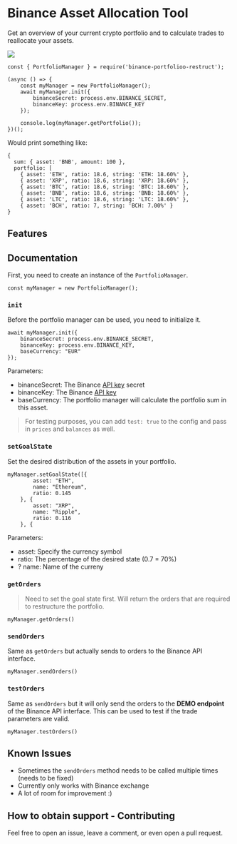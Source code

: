 # Binance Asset Allocation Tool

Get an overview of your current crypto portfolio and to calculate trades to reallocate your assets.

![](https://github.com/IObert/crypto-portfolio-restruct/workflows/Run%20Tests/badge.svg)

```
const { PortfolioManager } = require('binance-portfolioo-restruct');

(async () => {
    const myManager = new PortfolioManager();
    await myManager.init({
        binanceSecret: process.env.BINANCE_SECRET,
        binanceKey: process.env.BINANCE_KEY
    });

    console.log(myManager.getPortfolio());
})();
```
Would print something like:
```
{
  sum: { asset: 'BNB', amount: 100 },
  portfolio: [
    { asset: 'ETH', ratio: 18.6, string: 'ETH: 18.60%' },
    { asset: 'XRP', ratio: 18.6, string: 'XRP: 18.60%' },
    { asset: 'BTC', ratio: 18.6, string: 'BTC: 18.60%' },
    { asset: 'BNB', ratio: 18.6, string: 'BNB: 18.60%' },
    { asset: 'LTC', ratio: 18.6, string: 'LTC: 18.60%' },
    { asset: 'BCH', ratio: 7, string: 'BCH: 7.00%' }
}

```

## Features


## Documentation

First, you need to create an instance of the `PortfolioManager`.

```
const myManager = new PortfolioManager();
```


### `init`

Before the portfolio manager can be used, you need to initialize it.

```
await myManager.init({
    binanceSecret: process.env.BINANCE_SECRET,
    binanceKey: process.env.BINANCE_KEY,
    baseCurrency: "EUR"
});
```

Parameters:
- binanceSecret: The Binance [API key](https://www.binance.com/en/support/faq/360002502072-How-to-create-API) secret
- binanceKey: The Binance [API key](https://www.binance.com/en/support/faq/360002502072-How-to-create-API)
- baseCurrency: The portfolio manager will calculate the portfolio sum in this asset.

> For testing purposes, you can add `test: true` to the config and pass in `prices` and `balances` as well.

### `setGoalState`

Set the desired distribution of the assets in your portfolio.

```
myManager.setGoalState([{
        asset: "ETH",
        name: "Ethereum",
        ratio: 0.145
    }, {
        asset: "XRP",
        name: "Ripple",
        ratio: 0.116
    }, {
```

Parameters:
- asset: Specify the currency symbol
- ratio: The percentage of the desired state (0.7 = 70%)
- ? name: Name of the curreny


### `getOrders`

> Need to set the goal state first.
Will return the orders that are required to restructure the portfolio.

```
myManager.getOrders()
```

### `sendOrders`

Same as `getOrders` but actually sends to orders to the Binance API interface.

```
myManager.sendOrders()
```

### `testOrders`

Same as `sendOrders` but it will only send the orders to the **DEMO endpoint** of the Binance API interface. This can be used to test if the trade parameters are valid.

```
myManager.testOrders()
```



## Known Issues

- Sometimes the `sendOrders` method needs to be called multiple times (needs to be fixed)
- Currently only works with Binance exchange
- A lot of room for improvement :)

## How to obtain support - Contributing

Feel free to open an issue, leave a comment, or even open a pull request.
